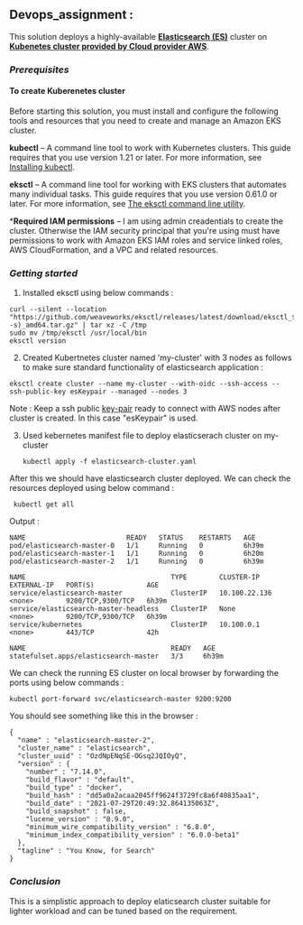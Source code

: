 ## Devops_assignment : 

This solution deploys a highly-available [**Elasticsearch (ES)**](https://www.elastic.co/what-is/elasticsearch) cluster on [**Kubenetes cluster provided by Cloud provider AWS**](https://docs.aws.amazon.com/eks/latest/userguide/clusters.html).


### _Prerequisites_

#### To create Kuberenetes cluster 
Before starting this solution, you must install and configure the following tools and resources that you need to create and manage an Amazon EKS cluster.

**kubectl** – A command line tool to work with Kubernetes clusters. This guide requires that you use version 1.21 or later. For more information, see [Installing kubectl](https://docs.aws.amazon.com/eks/latest/userguide/install-kubectl.html).

**eksctl** – A command line tool for working with EKS clusters that automates many individual tasks. This guide requires that you use version 0.61.0 or later. For more information, see [The eksctl command line utility](https://docs.aws.amazon.com/eks/latest/userguide/eksctl.html).

***Required IAM permissions** – I am using admin creadentials to create the cluster. Otherwise the IAM security principal that you're using must have permissions to work with Amazon EKS IAM roles and service linked roles, AWS CloudFormation, and a VPC and related resources. 

### _Getting started_

1) Installed eksctl using below commands :

 ```
 curl --silent --location "https://github.com/weaveworks/eksctl/releases/latest/download/eksctl_$(uname -s)_amd64.tar.gz" | tar xz -C /tmp
 sudo mv /tmp/eksctl /usr/local/bin
 eksctl version
 ```

2) Created Kubertnetes cluster named 'my-cluster' with 3 nodes as follows to make sure standard functionality of elasticsearch application :

 `eksctl create cluster --name my-cluster --with-oidc --ssh-access --ssh-public-key esKeypair --managed --nodes 3`
 
 Note : Keep a ssh public [key-pair](https://docs.aws.amazon.com/AWSEC2/latest/UserGuide/ec2-key-pairs.html#prepare-key-pair) ready to connect with AWS nodes after cluster is created. In this case "esKeypair" is used.

3) Used kebernetes manifest file to deploy elasticserach cluster on my-cluster
  
   `kubectl apply -f elasticsearch-cluster.yaml`

After this we should have elasticsearch cluster deployed. We can check the resources deployed using below command :

` kubectl get all`

Output :

`````````````
NAME                         READY   STATUS    RESTARTS   AGE
pod/elasticsearch-master-0   1/1     Running   0          6h39m
pod/elasticsearch-master-1   1/1     Running   0          6h20m
pod/elasticsearch-master-2   1/1     Running   0          6h39m

NAME                                    TYPE        CLUSTER-IP      EXTERNAL-IP   PORT(S)             AGE
service/elasticsearch-master            ClusterIP   10.100.22.136   <none>        9200/TCP,9300/TCP   6h39m
service/elasticsearch-master-headless   ClusterIP   None            <none>        9200/TCP,9300/TCP   6h39m
service/kubernetes                      ClusterIP   10.100.0.1      <none>        443/TCP             42h

NAME                                    READY   AGE
statefulset.apps/elasticsearch-master   3/3     6h39m

`````````````

We can check the running ES cluster on local browser by forwarding the ports using below commands :

`kubectl port-forward svc/elasticsearch-master 9200:9200`

You should see something like this in the browser :

````````````````
{
  "name" : "elasticsearch-master-2",
  "cluster_name" : "elasticsearch",
  "cluster_uuid" : "OzdNpENqSE-OGsq2JQIOyQ",
  "version" : {
    "number" : "7.14.0",
    "build_flavor" : "default",
    "build_type" : "docker",
    "build_hash" : "dd5a0a2acaa2045ff9624f3729fc8a6f40835aa1",
    "build_date" : "2021-07-29T20:49:32.864135063Z",
    "build_snapshot" : false,
    "lucene_version" : "8.9.0",
    "minimum_wire_compatibility_version" : "6.8.0",
    "minimum_index_compatibility_version" : "6.0.0-beta1"
  },
  "tagline" : "You Know, for Search"
}
````````````````

### _Conclusion_ 

This is a simplistic approach to deploy elaticsearch cluster suitable for lighter workload and can be tuned based on the requirement.